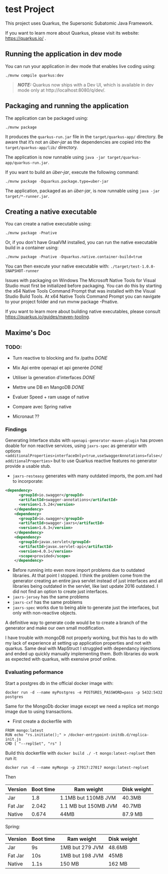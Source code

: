 # test Project

This project uses Quarkus, the Supersonic Subatomic Java Framework.

If you want to learn more about Quarkus, please visit its website: https://quarkus.io/ .

## Running the application in dev mode

You can run your application in dev mode that enables live coding using:
```shell script
./mvnw compile quarkus:dev
```

> **_NOTE:_**  Quarkus now ships with a Dev UI, which is available in dev mode only at http://localhost:8080/q/dev/.

## Packaging and running the application

The application can be packaged using:
```shell script
./mvnw package
```
It produces the `quarkus-run.jar` file in the `target/quarkus-app/` directory.
Be aware that it’s not an _über-jar_ as the dependencies are copied into the `target/quarkus-app/lib/` directory.

The application is now runnable using `java -jar target/quarkus-app/quarkus-run.jar`.

If you want to build an _über-jar_, execute the following command:
```shell script
./mvnw package -Dquarkus.package.type=uber-jar
```

The application, packaged as an _über-jar_, is now runnable using `java -jar target/*-runner.jar`.

## Creating a native executable

You can create a native executable using: 
```shell script
./mvnw package -Pnative
```

Or, if you don't have GraalVM installed, you can run the native executable build in a container using: 
```shell script
./mvnw package -Pnative -Dquarkus.native.container-build=true
```

You can then execute your native executable with: `./target/test-1.0.0-SNAPSHOT-runner`

Issues with packaging on Windows
The Microsoft Native Tools for Visual Studio must first be initialized before packaging. You can do this by starting the x64 Native Tools Command Prompt that was installed with the Visual Studio Build Tools. At x64 Native Tools Command Prompt you can navigate to your project folder and run mvnw package -Pnative.

If you want to learn more about building native executables, please consult https://quarkus.io/guides/maven-tooling.

## Maxime's Doc

### TODO:
* Turn reactive to blocking and fix /paths *DONE*

* Mix Api entre openapi et api generée *DONE*

* Utiliser la generation d'interfaces *DONE*

* Mettre une DB en MangoDB *DONE*

* Evaluer Speed + ram usage of native

* Compare avec Spring native

* Micronaut ??

### Findings

Generating Interface stubs with `openapi-generator-maven-plugin` has proven doable for non reactive services, using `jaxrs-spec` as generator  with options `<additionalProperties>interfaceOnly=true,useSwaggerAnnotations=false</additionalProperties>` but to use Quarkus reactive features no generator provide a usable stub. 
* `jaxrs-resteasy` generates with many outdated imports, the pom.xml had to incorporate:
```xml
<dependency>
      <groupId>io.swagger</groupId>
      <artifactId>swagger-annotations</artifactId>
      <version>1.5.24</version>
    </dependency>
    <dependency>
      <groupId>io.swagger</groupId>
      <artifactId>swagger-jaxrs</artifactId>
      <version>1.6.3</version>
    </dependency>
    <dependency>
      <groupId>javax.servlet</groupId>
      <artifactId>javax.servlet-api</artifactId>
      <version>4.0.1</version>
      <scope>provided</scope>
    </dependency>
```
* Before running into even more import problems due to outdated libraries. At that point I stopped. I think the problem come from the generator creating an entire java servlet instead of just interfaces and all libraries being outdated in the servlet, like last update 2016 outdated. I did not find an option to create just interfaces.
* `jaxrs-jersey` has the same problems
* `jaxrs-cxf` has the same problems
* `jaxrs-spec` works due to being able to generate just the interfaces, but only with non-reactive objects.

A definitive way to generate code would be to create a branch of the generator and make our own small modification.

I have trouble with mongoDB not properly working, but this has to do with my lack of experience at setting up application properties and not with quarkus. Same deal with MapStruct I struggled with dependancy injections and ended up quickly manually implementing them. Both libraries do work as expected with quarkus, with exensive proof online.

### Evaluating peformance

Start a postgres db in the official docker image with:

```docker run -d --name myPostgres -e POSTGRES_PASSWORD=pass -p 5432:5432 postgres```

Same for the MongoDb docker image except we need a replica set mongo image due to using transactions.
* First create a dockerfile with

```
FROM mongo:latest
RUN echo "rs.initiate();" > /docker-entrypoint-initdb.d/replica-init.js
CMD [ "--replSet", "rs" ]
```

Build this dockerfile with `docker build ./ -t mongo:latest-replset` then run it:

```docker run -d --name myMongo -p 27017:27017 mongo:latest-replset```

Then

| Version | Boot time | Ram weight | Disk weight
| --- | --- | --- | ---
| Jar | 1.8 | 1.1MB but 110MB JVM | 40.3MB
| Fat Jar | 2.042 | 1.1 MB but 150MB JVM | 40.7MB
| Native | 0.674 | 44MB | 87.9 MB

Spring:

| Version | Boot time | Ram weight | Disk weight
| --- | --- | --- | ---
| Jar | 9s | 1MB but 279 JVM | 48.6MB
| Fat Jar | 10s | 1MB but 198 JVM | 45MB
| Native | 1.1s | 150 MB | 162 MB


